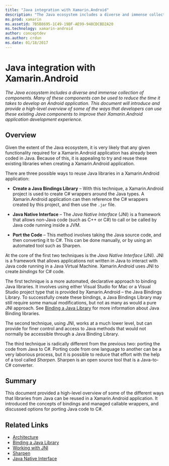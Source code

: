 ```yaml
---
title: "Java integration with Xamarin.Android"
description: "The Java ecosystem includes a diverse and immense collection of components. Many of these components can be used to reduce the time it takes to develop an Android application. This document will introduce and provide a high-level overview of some of the ways that developers can use these existing Java components to improve their Xamarin.Android application development experience."
ms.prod: xamarin
ms.assetid: 7B5B8695-1C49-19BF-AE99-948CDCBD2A20
ms.technology: xamarin-android
author: conceptdev
ms.author: crdun
ms.date: 01/18/2017
---
```


# Java integration with Xamarin.Android

_The Java ecosystem includes a diverse and immense collection of components. Many of these components can be used to reduce the time it takes to develop an Android application. This document will introduce and provide a high-level overview of some of the ways that developers can use these existing Java components to improve their Xamarin.Android application development experience._

## Overview

Given the extent of the Java ecosystem, it is very likely that any
given functionality required for a Xamarin.Android application has
already been coded in Java. Because of this, it is appealing to try and
reuse these existing libraries when creating a Xamarin.Android
application.

There are three possible ways to reuse Java libraries in a 
Xamarin.Android application: 

-   **Create a Java Bindings Library** &ndash; With this technique, a 
    Xamarin.Android project is used to create C# wrappers around the 
    Java types. A Xamarin.Android application can then reference the C# 
    wrappers created by this project, and then use the `.jar` file. 

-   **Java Native Interface** &ndash; The *Java Native* *Interface* (JNI) 
    is a framework that allows non-Java code (such as C++ or C#) to 
    call or be called by Java code running inside a JVM. 

-   **Port the Code** &ndash; This method involves taking the Java source 
    code, and then converting it to C#. This can be done manually, or 
    by using an automated tool such as Sharpen. 

At the core of the first two techniques is the *Java Native Interface* 
(JNI). JNI is a framework that allows applications not written in Java 
to interact with Java code running in a Java Virtual Machine. 
Xamarin.Android uses JNI to create *bindings* for C# code. 

The first technique is a more automated, declarative approach to 
binding Java libraries. It involves using either Visual Studio for Mac or a 
Visual Studio project type that is provided by Xamarin.Android &ndash; 
the Java Bindings Library. To successfully create these bindings, a 
Java Bindings Library may still require some manual modifications, but 
not as many as would a pure JNI approach. See 
[Binding a Java Library](~/android/platform/binding-java-library/index.md) for 
more information about Java Binding libraries. 

The second technique, using JNI, works at a much lower level, but can 
provide for finer control and access to Java methods that would not 
normally be accessible through a Java Binding Library. 

The third technique is radically different from the previous two: 
porting the code from Java to C#. Porting code from one language to 
another can be a very laborious process, but it is possible to reduce 
that effort with the help of a tool called *Sharpen*. Sharpen is an 
open source tool that is a Java-to-C# converter. 



## Summary

This document provided a high-level overview of some of the different 
ways that libraries from Java can be reused in a Xamarin.Android 
application. It introduced the concepts of bindings and managed 
callable wrappers, and discussed options for porting Java code to C#. 


## Related Links

- [Architecture](~/android/internals/architecture.md)
- [Binding a Java Library](~/android/platform/binding-java-library/index.md)
- [Working with JNI](~/android/platform/java-integration/working-with-jni.md)
- [Sharpen](https://github.com/slluis/sharpen)
- [Java Native Interface](http://docs.oracle.com/javase/7/docs/technotes~/jni/index.html)
